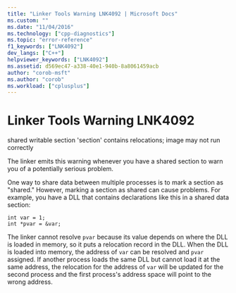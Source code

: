 ```yaml
---
title: "Linker Tools Warning LNK4092 | Microsoft Docs"
ms.custom: ""
ms.date: "11/04/2016"
ms.technology: ["cpp-diagnostics"]
ms.topic: "error-reference"
f1_keywords: ["LNK4092"]
dev_langs: ["C++"]
helpviewer_keywords: ["LNK4092"]
ms.assetid: d569ec47-a338-40e1-940b-8a8061459acb
author: "corob-msft"
ms.author: "corob"
ms.workload: ["cplusplus"]
---
```

# Linker Tools Warning LNK4092
shared writable section 'section' contains relocations; image may not run correctly  
  
 The linker emits this warning whenever you have a shared section to warn you of a potentially serious problem.  
  
 One way to share data between multiple processes is to mark a section as "shared." However, marking a section as shared can cause problems. For example, you have a DLL that contains declarations like this in a shared data section:  
  
```  
int var = 1;  
int *pvar = &var;  
```  
  
 The linker cannot resolve `pvar` because its value depends on where the DLL is loaded in memory, so it puts a relocation record in the DLL. When the DLL is loaded into memory, the address of `var` can be resolved and `pvar` assigned. If another process loads the same DLL but cannot load it at the same address, the relocation for the address of `var` will be updated for the second process and the first process's address space will point to the wrong address.